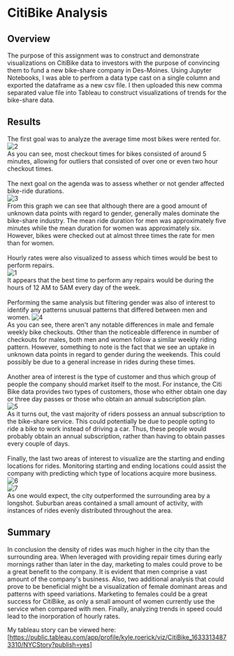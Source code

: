 # CitiBike Analysis
## Overview
The purpose of this assignment was to construct and demonstrate visualizations on CitiBike data to investors with the purpose of convincing them to fund a new bike-share company in Des-Moines. Using Jupyter Notebooks, I was able to perfrom a data type cast on a single column and exported the dataframe as a new csv file. I then uploaded this new comma separated value file into Tableau to construct visualizations of trends for the bike-share data. 
## Results
The first goal was to analyze the average time most bikes were rented for.<br /> ![2](https://user-images.githubusercontent.com/35403433/135785635-9013257a-23d4-44ea-81ac-adb0c2af0cd9.png) <br /> As you can see, most checkout times for bikes consisted of around 5 minutes, allowing for outliers that consisted of over one or even two hour checkout times. <br />
<br />
The next goal on the agenda was to assess whether or not gender affected bike-ride durations.<br /> ![3](https://user-images.githubusercontent.com/35403433/135785955-9f845fbe-de9c-4cf2-8497-a1d55fcc81a6.png) <br /> From this graph we can see that although there are a good amount of unknown data points with regard to gender, generally males dominate the bike-share industry. The mean ride duration for men was approximately five minutes while the mean duration for women was approximately six. However, bikes were checked out at almost three times the rate for men than for women. <br />
<br />
Hourly rates were also visualized to assess which times would be best to perform repairs. <br /> ![1](https://user-images.githubusercontent.com/35403433/135787083-71b838aa-14be-41c0-ae9f-f86ca29f5ea5.png) <br /> It appears that the best time to perform any repairs would be during the hours of 12 AM to 5AM every day of the week. <br />
<br />
Performing the same analysis but filtering gender was also of interest to identify any patterns unusual patterns that differed between men and women. ![4](https://user-images.githubusercontent.com/35403433/135787613-ae8ddcdd-e792-4291-bf1a-4dc1a514ef17.png)<br />
As you can see, there aren't any notable differences in male and female weekly bike checkouts. Other than the noticeable difference in number of checkouts for males, both men and women follow a similar weekly riding pattern. However, something to note is the fact that we see an uptake in unknown data points in regard to gender during the weekends. This could possibly be due to a general increase in rides during these times. <br />
<br />
Another area of interest is the type of customer and thus which group of people the company should market itself to the most. For instance, the Citi Bike data provides two types of customers, those who either obtain one day or three day passes or those who obtain an annual subscription plan.<br /> ![5](https://user-images.githubusercontent.com/35403433/135788277-78988e0e-7436-4641-b192-4610de343c63.png) <br /> As it turns out, the vast majority of riders possess an annual subscription to the bike-share service. This could potentially be due to people opting to ride a bike to work instead of driving a car. Thus, these people would probably obtain an annual subscription, rather than having to obtain passes every couple of days. <br />
<br />
Finally, the last two areas of interest to visualize are the starting and ending locations for rides. Monitoring starting and ending locations could assist the company with predicting which type of locations acquire more business.<br /> ![6](https://user-images.githubusercontent.com/35403433/135788743-ba9163c5-6def-4245-9804-e16eaa8edb79.png)<br />
![7](https://user-images.githubusercontent.com/35403433/135788779-6f1f3bef-b5ae-4daa-84ba-ef1b41b6651b.png) <br /> As one would expect, the city outperformed the surrounding area by a longshot. Suburban areas contained a small amount of activity, with instances of rides evenly distributed throughout the area.
## Summary
In conclusion the density of rides was much higher in the city than the surrounding area. When leveraged with providing repair times during early mornings rather than later in the day, marketing to males could prove to be a great benefit to the company. It is evident that men comprise a vast amount of the company's business.  Also, two additional analysis that could prove to be beneficial might be a visualization of female dominant areas and patterns with speed variations. Marketing to females could be a great success for CitiBike, as only a small amount of women currently use the service when compared with men. Finally, analyzing trends in speed could lead to the inorporation of hourly rates.

My tableau story can be viewed here: [https://public.tableau.com/app/profile/kyle.roerick/viz/CitiBike_16333134873310/NYCStory?publish=yes]







